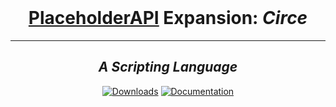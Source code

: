 <div align="center">
	<br>
  <h1><a href="https://www.spigotmc.org/resources/6245/" target="_blank">PlaceholderAPI</a> Expansion: <i>Circe</i></h1>
	<hr>
	<h2><i>A Scripting Language</i></h2>
	<a href="https://github.com/JasperLorelai/Expansion-Circe/releases" target="_blank"><img src="https://img.shields.io/github/downloads/JasperLorelai/Expansion-Circe/total.svg?color=6d32a8&label=Click%20to%20download&style=for-the-badge&logo=github" alt="Downloads"></a>
  <a href="https://github.com/JasperLorelai/Expansion-Circe/wiki" target="_blanket"><img src="https://img.shields.io/badge/Click%20for%20documentation-555?style=for-the-badge&logo=github" alt="Documentation"></a>
</div>
